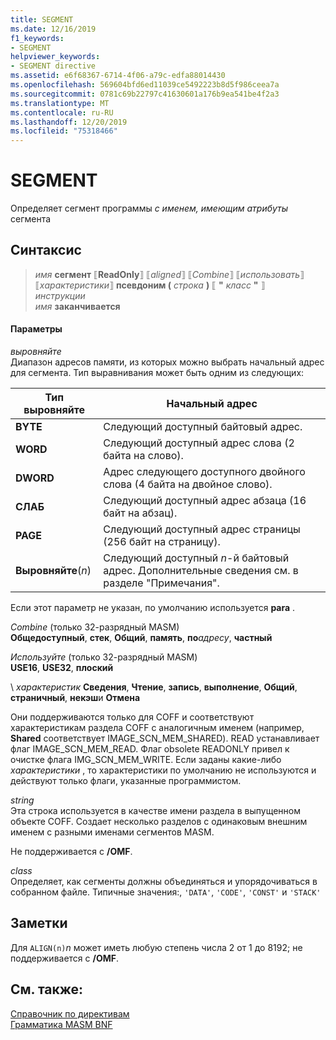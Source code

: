 ```yaml
---
title: SEGMENT
ms.date: 12/16/2019
f1_keywords:
- SEGMENT
helpviewer_keywords:
- SEGMENT directive
ms.assetid: e6f68367-6714-4f06-a79c-edfa88014430
ms.openlocfilehash: 569604bfd6ed11039ce5492223b8d5f986ceea7a
ms.sourcegitcommit: 0781c69b22797c41630601a176b9ea541be4f2a3
ms.translationtype: MT
ms.contentlocale: ru-RU
ms.lasthandoff: 12/20/2019
ms.locfileid: "75318466"
---
```

# <a name="segment"></a>SEGMENT

Определяет сегмент программы *с именем, имеющим атрибуты* сегмента

## <a name="syntax"></a>Синтаксис

> *имя* **сегмент** ⟦**ReadOnly**⟧ ⟦*aligned*⟧ ⟦*Combine*⟧ ⟦*использовать*⟧ ⟦*характеристики*⟧ **псевдоним (** _строка_ **)** ⟦ __"__ *класс* __"__ ⟧ \
> *инструкции*\
> *имя* **заканчивается**

#### <a name="parameters"></a>Параметры

*выровняйте*\
Диапазон адресов памяти, из которых можно выбрать начальный адрес для сегмента. Тип выравнивания может быть одним из следующих:

|Тип выровняйте|Начальный адрес|
|----------------|----------------------|
|**BYTE**|Следующий доступный байтовый адрес.|
|**WORD**|Следующий доступный адрес слова (2 байта на слово).|
|**DWORD**|Адрес следующего доступного двойного слова (4 байта на двойное слово).|
|**СЛАБ**|Следующий доступный адрес абзаца (16 байт на абзац).|
|**PAGE**|Следующий доступный адрес страницы (256 байт на страницу).|
|**Выровняйте**(*n*)|Следующий доступный *n*-й байтовый адрес. Дополнительные сведения см. в разделе "Примечания".|

Если этот параметр не указан, по умолчанию используется **para** .

*Combine* (только 32-разрядный MASM) \
**Общедоступный**, **стек**, **Общий**, **память**, **по**<em>адресу</em>, **частный**

*Используйте* (только 32-разрядный MASM) \
**USE16**, **USE32**, **плоский**

\ *характеристик*
**Сведения**, **Чтение**, **запись**, **выполнение**, **Общий**, **страничный**, **некэш**и **Отмена**

Они поддерживаются только для COFF и соответствуют характеристикам раздела COFF с аналогичным именем (например, **Shared** соответствует IMAGE_SCN_MEM_SHARED). READ устанавливает флаг IMAGE_SCN_MEM_READ. Флаг obsolete READONLY привел к очистке флага IMG_SCN_MEM_WRITE. Если заданы какие-либо *характеристики* , то характеристики по умолчанию не используются и действуют только флаги, указанные программистом.

_string_\
Эта строка используется в качестве имени раздела в выпущенном объекте COFF.  Создает несколько разделов с одинаковым внешним именем с разными именами сегментов MASM.

Не поддерживается с **/OMF**.

*class*\
Определяет, как сегменты должны объединяться и упорядочиваться в собранном файле. Типичные значения:, `'DATA'`, `'CODE'`, `'CONST'` и `'STACK'`

## <a name="remarks"></a>Заметки

Для `ALIGN(n)`*n* может иметь любую степень числа 2 от 1 до 8192; не поддерживается с **/OMF**.

## <a name="see-also"></a>См. также:

[Справочник по директивам](directives-reference.md)\
[Грамматика MASM BNF](masm-bnf-grammar.md)
